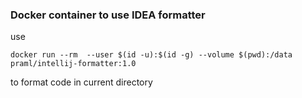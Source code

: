 ### Docker container to use IDEA formatter

use

    docker run --rm  --user $(id -u):$(id -g) --volume $(pwd):/data praml/intellij-formatter:1.0

to format code in current directory